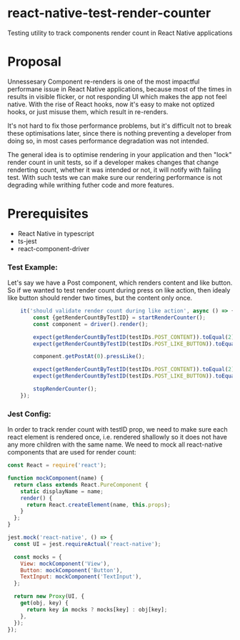 # react-native-test-render-counter
Testing utility to track components render count in React Native applications


# Proposal
Unnessesary Component re-renders is one of the most impactful performane issue in React Native applications, because most of the times in results in visible flicker, or not responding UI which makes the app not feel native. With the rise of React hooks, now it's easy to make not optized hooks, or just misuse them, which result in re-renders.

It's not hard to fix those performance problems, but it's difficult not to break these optimisations later, since there is nothing preventing a developer from doing so, in most cases performance degradation was not intended.

The general idea is to optimise rendering in your application and then "lock" render count in unit tests, so if a developer makes changes that change renderting count, whether it was intended or not, it will notify with failing test. With such tests we can make sure our rendering performance is not degrading while writhing futher code and more features.

# Prerequisites
- React Native in typescript
- ts-jest
- react-component-driver
### **Test Example:**
Let's say we have a Post component, which renders content and like button. So if we wanted to test render count during press on like action, then idealy like button should render two times, but the content only once.


```ts
    it('should validate render count during like action', async () => {
        const {getRenderCountByTestID} = startRenderCounter();
        const component = driver().render();

        expect(getRenderCountByTestID(testIDs.POST_CONTENT)).toEqual(2);
        expect(getRenderCountByTestID(testIDs.POST_LIKE_BUTTON)).toEqual(2);

        component.getPostAt(0).pressLike();

        expect(getRenderCountByTestID(testIDs.POST_CONTENT)).toEqual(2);
        expect(getRenderCountByTestID(testIDs.POST_LIKE_BUTTON)).toEqual(3);

        stopRenderCounter();
    });
```

### **Jest Config:**
In order to track render count with testID prop, we need to make sure each react element is rendered once, i.e. rendered shallowly so it does not have any more children with the same name. We need to mock all react-native components that are used for render count:
```js
const React = require('react');

function mockComponent(name) {
  return class extends React.PureComponent {
    static displayName = name;
    render() {
      return React.createElement(name, this.props);
    }
  };
}

jest.mock('react-native', () => {
  const UI = jest.requireActual('react-native');

  const mocks = {
    View: mockComponent('View'),
    Button: mockComponent('Button'),
    TextInput: mockComponent('TextInput'),
  };

  return new Proxy(UI, {
    get(obj, key) {
      return key in mocks ? mocks[key] : obj[key];
    },
  });
});

```
